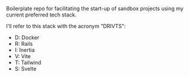 Boilerplate repo for facilitating the start-up of sandbox projects using my current preferred tech stack.

I'll refer to this stack with the acronym "DRIVTS":
- D: Docker
- R: Rails
- I: Inertia
- V: Vite
- T: Tailwind
- S: Svelte
